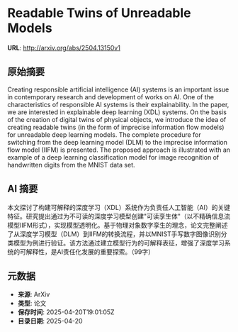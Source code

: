 # Readable Twins of Unreadable Models

**URL**: http://arxiv.org/abs/2504.13150v1

## 原始摘要

Creating responsible artificial intelligence (AI) systems is an important
issue in contemporary research and development of works on AI. One of the
characteristics of responsible AI systems is their explainability. In the
paper, we are interested in explainable deep learning (XDL) systems. On the
basis of the creation of digital twins of physical objects, we introduce the
idea of creating readable twins (in the form of imprecise information flow
models) for unreadable deep learning models. The complete procedure for
switching from the deep learning model (DLM) to the imprecise information flow
model (IIFM) is presented. The proposed approach is illustrated with an example
of a deep learning classification model for image recognition of handwritten
digits from the MNIST data set.


## AI 摘要

本文探讨了构建可解释的深度学习（XDL）系统作为负责任人工智能（AI）的关键特征。研究提出通过为不可读的深度学习模型创建"可读孪生体"（以不精确信息流模型IIFM形式），实现模型透明化。基于物理对象数字孪生的理念，论文完整阐述了从深度学习模型（DLM）到IIFM的转换流程，并以MNIST手写数字图像识别分类模型为例进行验证。该方法通过建立模型行为的可解释表征，增强了深度学习系统的可解释性，是AI责任化发展的重要探索。（99字）

## 元数据

- **来源**: ArXiv
- **类型**: 论文
- **保存时间**: 2025-04-20T19:01:05Z
- **目录日期**: 2025-04-20

